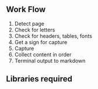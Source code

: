 Work Flow
--
1. Detect page
2. Check for letters
3. Check for headers, tables, fonts
4. Get a sign for capture
6. Capture
7. Collect content in order
8. Terminal output to markdown

Libraries required
--

